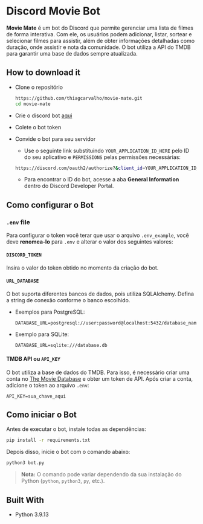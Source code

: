 # Discord Movie Bot

**Movie Mate** é um bot do Discord que permite gerenciar uma lista de filmes de forma interativa. Com ele, os usuários podem adicionar, listar, sortear e selecionar filmes para assistir, além de obter informações detalhadas como duração, onde assistir e nota da comunidade. O bot utiliza a API do TMDB para garantir uma base de dados sempre atualizada.

## How to download it

- Clone o repositório

    ```bash
    https://github.com/thiagcarvalho/movie-mate.git
    cd movie-mate
    ```
- Crie o discord bot [aqui](https://discord.com/developers/applications)
- Colete o bot token
- Convide o bot para seu servidor
    - Use o seguinte link substituindo `YOUR_APPLICATION_ID_HERE` pelo ID do seu aplicativo e `PERMISSIONS` pelas permissões necessárias:

    
    ```bash
    https://discord.com/oauth2/authorize?&client_id=YOUR_APPLICATION_ID_HERE&scope=bot+applications.commands&permissions=PERMISSIONS
    
    ```

    - Para encontrar o ID do bot, acesse a aba **General Information** dentro do Discord Developer Portal.

## Como configurar o Bot

### `.env` file

Para configurar o token você terar que usar o arquivo `.env_example`, você deve **renomea-lo** para `.env` e alterar o valor dos seguintes valores:

#### `DISCORD_TOKEN`

Insira o valor do token obtido no momento da criação do bot.

#### `URL_DATABASE`

O bot suporta diferentes bancos de dados, pois utiliza SQLAlchemy. Defina a string de conexão conforme o banco escolhido.

* Exemplos para PostgreSQL:

    ```
    DATABASE_URL=postgresql://user:password@localhost:5432/database_name
    ```

* Exemplo para SQLite:
    ```
    DATABASE_URL=sqlite:///database.db
    ```

#### TMDB API ou `API_KEY`
O bot utiliza a base de dados do TMDB. Para isso, é necessário criar uma conta no  [The Movie Database](https://developer.themoviedb.org/reference/intro/getting-started) e obter um token de API. Após criar a conta, adicione o token ao arquivo `.env`:

    API_KEY=sua_chave_aqui
    

## Como iniciar o Bot

Antes de executar o bot, instale todas as dependências:
```bash
pip install -r requirements.txt
```

Depois disso, inicie o bot com o comando abaixo:
```bash
python3 bot.py
```

> **Nota:** O comando pode variar dependendo da sua instalação do Python (`python`, `python3`, `py`, etc.).

## Built With

* Python 3.9.13


